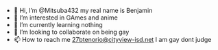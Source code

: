 - 👋 Hi, I’m @Mitsuba432 my real name is Benjamin
- 👀 I’m interested in GAmes and anime
- 🌱 I’m currently learning nothing
- 💞️ I’m looking to collaborate on being gay
- 📫 How to reach me 27btenorio@cityview-isd.net
I am gay
dont judge
